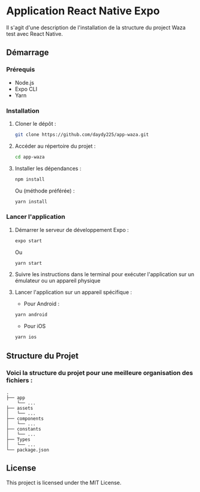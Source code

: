 # Application React Native Expo

Il s'agit d'une description de l'installation de la structure du project Waza test avec React Native.

## Démarrage

### Prérequis

- Node.js
- Expo CLI
- Yarn

### Installation

1. Cloner le dépôt :
   ```sh
   git clone https://github.com/daydy225/app-waza.git
   ```
2. Accéder au répertoire du projet :
   ```sh
   cd app-waza
   ```
3. Installer les dépendances :
   ```sh
   npm install
   ```
   Ou (méthode préférée) :
   ```sh
   yarn install
   ```

### Lancer l'application

1. Démarrer le serveur de développement Expo :
   ```sh
   expo start
   ```
   Ou
   ```sh
   yarn start
   ```

2. Suivre les instructions dans le terminal pour exécuter l'application sur un émulateur ou un appareil physique

3. Lancer l'application sur un appareil spécifique :

   - Pour Android :

    ```sh
   yarn android
   ```

   - Pour iOS

    ```sh
   yarn ios
   ```

## Structure du Projet
### Voici la structure du projet pour une meilleure organisation des fichiers :

```
.
├── app
    └── ...
├── assets
│   └── ...
├── components
│   └── ...
├── constants
│   └── ...
├── Types
│   └── ...
└── package.json
```


## License

This project is licensed under the MIT License.
